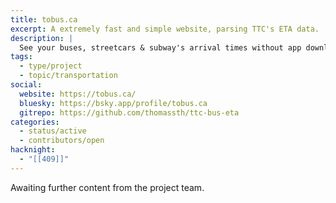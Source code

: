 ```yaml
---
title: tobus.ca
excerpt: A extremely fast and simple website, parsing TTC's ETA data.
description: |
  See your buses, streetcars & subway's arrival times without app downloads, ads nor limits. Also doubles as a data explorer.
tags:
  - type/project
  - topic/transportation
social:
  website: https://tobus.ca/
  bluesky: https://bsky.app/profile/tobus.ca
  gitrepo: https://github.com/thomassth/ttc-bus-eta
categories:
  - status/active
  - contributors/open
hacknight:
  - "[[409]]"
---
```

Awaiting further content from the project team.
